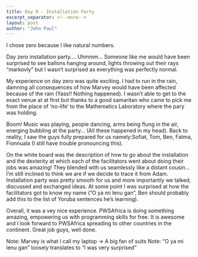 ```yaml
---
title: Day 0 - Installation Party
excerpt_separator: <!--more-->
layout: post
author: "John Paul"
---
```


I chose zero because I like natural numbers.

Day zero installation party…. Uhmmm… Someone like me would have been surprised to see ballons hanging around, lights throwing out their rays “markovly” but I wasn’t surprised as everything was perfectly normal.

My experience on day zero was quite exciting. I had to run in the rain, damning all consequences of how Marvey would have been affected because of the rain (Yass!! Nothing happened). I wasn’t able  to get to the exact venue at at first but thanks to a good samaritan who came to pick me from the place of ‘no-life’ to the Mathematics Laboratory where the pary was holding. 

<!--more-->

Boom! Music was playing, people dancing, arms being flung in the air, energing bubbling at the party... (All these happened in my head). Back to reality, I saw the guys fully prepared for us namely:Sofiat, Tom, Ben, Fatma, Fionnuala (I still have trouble pronouncing this). 

On the white board was the description of how to go about the installation and the dexterity at which each of the facilitators went about doing their jobs was amazing! They blended with us seamlessly like a distant cousin… I’m still inclined to think we are if we decide to trace it from Adam. Installation party was pretty smooth for us and more importantly we talked, discussed and exchanged ideas. At some point I was surprised at how the facilitators got to know my name (“O ya mi lenu gan”, Ben should probably add this to the list of Yoruba sentences he’s learning).

Overall, it was a vey nice experience. PWSAfrica is doing something amazing, empowering us with programming skills for free. It is awesome and I look forward to PWSAfrica spreading to other countries in the continent. Great job guys, well done.

Note: Marvey is what I call my laptop → A big fan of suits
Note: “O ya mi lenu gan” loosely translates to “I was very surprised” 
